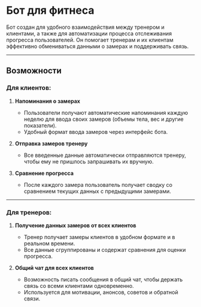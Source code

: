 # Бот для фитнеса

Бот создан для удобного взаимодействия между тренером и клиентами, а также для автоматизации процесса отслеживания прогресса пользователей. Он помогает тренерам и их клиентам эффективно обмениваться данными о замерах и поддерживать связь.

---

## Возможности

### Для клиентов:
1. **Напоминания о замерах**  
   - Пользователи получают автоматические напоминания каждую неделю для ввода своих замеров (объемы тела, вес и другие показатели).  
   - Удобный формат ввода замеров через интерфейс бота.  

2. **Отправка замеров тренеру**  
   - Все введенные данные автоматически отправляются тренеру, чтобы ему не пришлось запрашивать их вручную.

3. **Сравнение прогресса**  
   - После каждого замера пользователь получает сводку со сравнением текущих данных с предыдущими замерами.  

---

### Для тренеров:
1. **Получение данных замеров от всех клиентов**  
   - Тренер получает замеры клиентов в удобном формате и в реальном времени.  
   - Все данные сгруппированы и содержат сравнения для оценки прогресса.  

2. **Общий чат для всех клиентов**  
   - Возможность писать сообщения в общий чат, чтобы держать связь со всеми клиентами одновременно.  
   - Используется для мотивации, анонсов, советов и обратной связи.  

